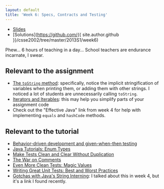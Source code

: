 ```yaml
---
layout: default
title: 'Week 6: Specs, Contracts and Testing'
---
```


* [Slides](https://docs.google.com/a/minglis.id.au/presentation/d/1ffXtv-cY6NdAGGBrQ_nuEJGQLQib2S6OPRzMWIE6EZg/present)
* [Solutions](https://github.com/{{ site.author.github }}/csse2002/tree/master/2013S1/week6)

Phew... 6 hours of teaching in a day... School teachers are endurance incarnate, I swear.

## Relevant to the assignment

* [The `toString` method](http://www.javabeginner.com/learn-java/java-tostring-method): specifically, notice the implicit stringification of variables when printing them, or adding them with other strings. I noticed a lot of students are unnecessarily calling `toString`.
* [Iterators and Iterables](http://blog.dreasgrech.com/2010/03/javas-iterators-and-iterables.html): this may help you simplify parts of your assignment code
* Check out the "Effective Java" link from week 4 for help with implementing `equals` and `hashCode` methods.

## Relevant to the tutorial

* [Behavior-driven development and given-when-then testing](http://dannorth.net/introducing-bdd/)
* [Java Tutorials: Enum Types](http://docs.oracle.com/javase/tutorial/java/javaOO/enum.html)
* [Make Tests Clean and Clear Without Duplication](http://www.naildrivin5.com/blog/2012/01/08/make-tests-clean-and-clear-without-duplication.html)
* [The War on Comments](http://www.naildrivin5.com/blog/2012/01/11/the-war-on-comments.html)
* [Even More Clean Tests: Magic Values](http://www.naildrivin5.com/blog/2012/02/16/even-more-clean-tests-magic-values.html)
* [Writing Great Unit Tests: Best and Worst Practices](http://blog.stevensanderson.com/2009/08/24/writing-great-unit-tests-best-and-worst-practises/)
* [Gotchas with Java's String Interning](http://blog.notdot.net/2012/07/An-interesting-gotcha-in-Java-unittesting): I talked about this in week 4, but it's a link I found recently.

